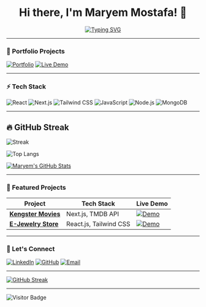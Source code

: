 <div align="center">

# Hi there, I'm Maryem Mostafa! 👋

[![Typing SVG](https://readme-typing-svg.demolab.com?font=Fira+Code&size=24&duration=4000&pause=1000&color=58A6FF&width=435&lines=Front-End+Developer;Next.js+%7C+React.js+Specialist;UI%2FUX+Enthusiast;Open-Source+Contributor)](https://git.io/typing-svg)

</div>

---

### 🚀 Portfolio Projects
[![Portfolio](https://img.shields.io/badge/🚀_Portfolio-FF4088?style=for-the-badge&logo=netlify&logoColor=white)](https://portfolio-maryem-mostafa.netlify.app/)
[![Live Demo](https://img.shields.io/badge/🚀_Movie_App-000000?style=for-the-badge&logo=react)](https://github.com/mmmmzxe/Movies-1)

---

### ⚡ Tech Stack
![React](https://img.shields.io/badge/React-20232A?style=flat&logo=react&logoColor=61DAFB)
![Next.js](https://img.shields.io/badge/Next.js-000000?style=flat&logo=next.js)
![Tailwind CSS](https://img.shields.io/badge/Tailwind_CSS-38B2AC?style=flat&logo=tailwind-css)
![JavaScript](https://img.shields.io/badge/JavaScript-F7DF1E?style=flat&logo=javascript&logoColor=black)
![Node.js](https://img.shields.io/badge/Node.js-339933?style=flat&logo=node.js&logoColor=white)
![MongoDB](https://img.shields.io/badge/MongoDB-4EA94B?style=flat&logo=mongodb&logoColor=white)

---

## 🔥 GitHub Streak
<!-- BEGIN_STREAK -->
![Streak](https://img.shields.io/badge/Streak-🔥%200%20days-orange?style=for-the-badge)
<!-- END_STREAK -->

![Top Langs](https://github-readme-stats.vercel.app/api/top-langs/?username=mmmmzxe&layout=compact&theme=dark)


[![Maryem's GitHub Stats](https://github-readme-stats.vercel.app/api?username=mmmmzxe&show_icons=true&theme=radical)](https://github.com/mmmmzxe)

---

### 🎯 Featured Projects
| Project | Tech Stack | Live Demo | 
|---------|------------|-----------|
| **[Kengster Movies](https://github.com/mmmmzxe/Movies-1)** | Next.js, TMDB API | [![Demo](https://img.shields.io/badge/🎬_Live_Demo-FF6B6B?style=flat)](https://your-movie-demo.com) |
| **[E-Jewelry Store](https://github.com/mmmmzxe/e-jewelry)** | React.js, Tailwind CSS | [![Demo](https://img.shields.io/badge/💍_Live_Demo-FF6B6B?style=flat)](https://e-jewelry-demo.netlify.app/) |

---

### 💌 Let's Connect
[![LinkedIn](https://img.shields.io/badge/LinkedIn-0077B5?style=for-the-badge&logo=linkedin)](https://www.linkedin.com/in/mmmmzxe/)
[![GitHub](https://img.shields.io/badge/GitHub-181717?style=for-the-badge&logo=github)](https://github.com/mmmmzxe)
[![Email](https://img.shields.io/badge/📧_Email-D14836?style=for-the-badge&logo=gmail)](mailto:maryem.mostafa00@gmail.com)

---

[![GitHub Streak](https://streak-stats.demolab.com?user=mmmmzxe&theme=dark&background=000000&hide_border=true&date_format=j%20M%5B%20Y%5D)](https://git.io/streak-stats)

---
![Visitor Badge](https://komarev.com/ghpvc/?username=mmmmzxe&style=for-the-badge&color=58A6FF)


